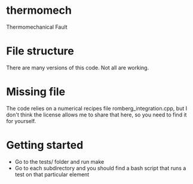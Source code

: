 # thermomech
Thermomechanical Fault

# File structure
There are many versions of this code. Not all are working.

# Missing file
The code relies on a numerical recipes file romberg_integration.cpp, but I
don't think the license allows me to share that here, so you need to find it
for yourself.

# Getting started
 - Go to the tests/ folder and run make
 - Go to each subdirectory and you should find a bash script that runs a test
   on that particular element

